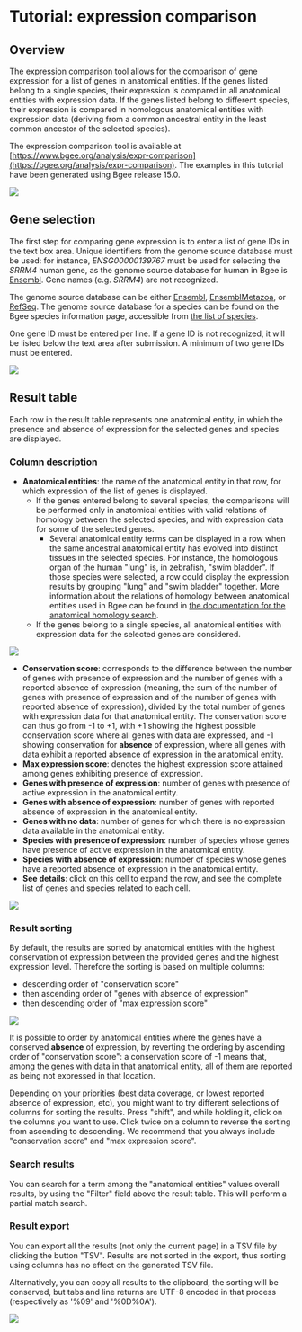 # Tutorial: expression comparison

## Overview

The expression comparison tool allows for the comparison of gene expression for a list of genes in anatomical entities.
If the genes listed belong to a single species, their expression is compared in all anatomical entities with expression data.
If the genes listed belong to different species, their expression is compared in homologous anatomical entities with expression data
(deriving from a common ancestral entity in the least common ancestor of the selected species).

The expression comparison tool is available at [https://www.bgee.org/analysis/expr-comparison](https://bgee.org/analysis/expr-comparison).
The examples in this tutorial have been generated using Bgee release 15.0.

![](../img/doc/expression-comparison/expression-comparison-overview.png)

## Gene selection

The first step for comparing gene expression is to enter a list of gene IDs in the text box area. Unique identifiers from the genome source database
must be used: for instance, *ENSG00000139767* must be used for selecting the *SRRM4* human gene, as the genome source database
for human in Bgee is [Ensembl](https://www.ensembl.org/). Gene names (e.g. *SRRM4*) are not recognized.

The genome source database can be either [Ensembl](https://www.ensembl.org/), [EnsemblMetazoa](https://metazoa.ensembl.org/),
or [RefSeq](https://www.ncbi.nlm.nih.gov/refseq/). The genome source database for a species can be found
on the Bgee species information page, accessible from [the list of species](https://bgee.org/search/species).

One gene ID must be entered per line. If a gene ID is not recognized, it will be listed below the text area after submission.
A minimum of two gene IDs must be entered.

![](../img/doc/expression-comparison/gene-selection.png)

## Result table

Each row in the result table represents one anatomical entity, in which the presence and absence of expression for the selected genes and species are displayed.

### Column description

* **Anatomical entities**: the name of the anatomical entity in that row, for which expression of the list of genes is displayed.
  * If the genes entered belong to several species, the comparisons will be performed only in anatomical entities
    with valid relations of homology between the selected species, and with expression data for some of the selected genes.
    * Several anatomical entity terms can be displayed in a row when the same ancestral anatomical entity
    has evolved into distinct tissues in the selected species. For instance, the homologous organ of the human "lung" is, in zebrafish,
    "swim bladder". If those species were selected, a row could display the expression results by grouping "lung" and "swim bladder" together.
    More information about the relations of homology between anatomical entities used in Bgee can be found in
    [the documentation for the anatomical homology search](https://bgee.org/support/documentation/anatomical-homology).
  * If the genes belong to a single species, all anatomical entities with expression data for the selected genes are considered.

![](../img/doc/expression-comparison/expr-comp-anat-entities.png)

* **Conservation score**: corresponds to the difference between the number of genes with presence of expression and the number of genes with a reported absence of expression (meaning, the sum of the number of genes with presence of expression
  and of the number of genes with reported absence of expression), divided by the total number of genes with expression data for that anatomical entity. The conservation score can thus go from -1 to +1,
  with +1 showing the highest possible conservation score where all genes with data are expressed,
  and -1 showing conservation for **absence** of expression, where all genes with data exhibit a reported absence of expression
  in the anatomical entity.
* **Max expression score**: denotes the highest expression score attained among genes exhibiting presence of expression.
* **Genes with presence of expression**: number of genes with presence of active expression in the anatomical entity.
* **Genes with absence of expression**: number of genes with reported absence of expression in the anatomical entity.
* **Genes with no data**: number of genes for which there is no expression data available in the anatomical entity.
* **Species with presence of expression**: number of species whose genes have presence of active expression in the anatomical entity.
* **Species with absence of expression**: number of species whose genes have a reported absence of expression in the anatomical entity.
* **See details**: click on this cell to expand the row, and see the complete list of genes and species related to each cell.

![](../img/doc/expression-comparison/expr-comp-see-details.png)

### Result sorting

By default, the results are sorted by anatomical entities with the highest conservation of expression
between the provided genes and the highest expression level. Therefore the sorting is based on multiple columns:

* descending order of "conservation score"
* then ascending order of "genes with absence of expression"
* then descending order of "max expression score"

![](../img/doc/expression-comparison/expr-comp-default-sorting.png)

It is possible to order by anatomical entities where the genes have a conserved **absence** of expression,
by reverting the ordering by ascending order of "conservation score": a conservation score of -1 means that,
among the genes with data in that anatomical entity, all of them are reported as being not expressed in that location.

Depending on your priorities (best data coverage, or lowest reported absence of expression, etc), you might want to try
different selections of columns for sorting the results. Press "shift", and while holding it, click on the columns you want to use.
Click twice on a column to reverse the sorting from ascending to descending. We recommend that you always include "conservation score"
and "max expression score".

### Search results

You can search for a term among the "anatomical entities" values overall results, by using the "Filter" field
above the result table. This will perform a partial match search.

### Result export

You can export all the results (not only the current page) in a TSV file by clicking the button "TSV".
Results are not sorted in the export, thus sorting using columns has no effect on the generated TSV file.

Alternatively, you can copy all results to the clipboard, the sorting will be conserved, but tabs and line returns
are UTF-8 encoded in that process (respectively as '%09' and '%0D%0A').

![](../img/doc/expression-comparison/expr-comp-export.png)
